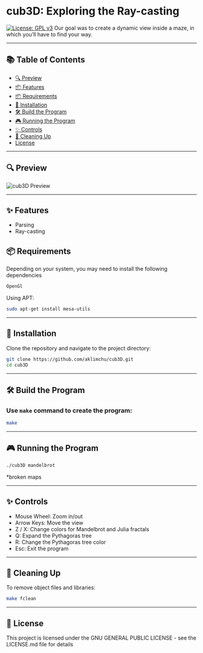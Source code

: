 # cub3D: Exploring the Ray-casting
[![License: GPL v3](https://img.shields.io/badge/License-GPLv3-blue.svg)](https://opensource.org/licenses/GPL-3.0)
Our goal was to create a dynamic view inside a maze, in which you’ll have to find your way.

---

## 📚 Table of Contents
- [🔍 Preview](#preview)
- [📦 Features](#-features)
- [📦 Requirements](#-requirements)
- [🚀 Installation](#-installation)
- [🛠️ Build the Program](#%EF%B8%8F-build-the-program)
- [🎮 Running the Program](#-running-the-program)
- [✨ Controls](#-controls)
- [🧹 Cleaning Up](#-cleaning-up)
- [License](#license)

---

## 🔍 Preview
![cub3D Preview](https://github.com/user-attachments/assets/3a9e852e-a9cf-4558-87b8-51f0909077e1)

---

## ✨ Features
- Parsing
- Ray-casting

## 📦 Requirements

Depending on your system, you may need to install the following dependencies
```bash
OpenGl
```

Using APT:

```bash
sudo apt-get install mesa-utils
```

---

## 🚀 Installation

Clone the repository and navigate to the project directory:
```bash
git clone https://github.com/aklimchu/cub3D.git
cd cub3D
```

---

## 🛠️ Build the Program

### Use `make` command to create the program:
```bash
make
```

---

## 🎮 Running the Program

```bash
./cub3D mandelbrot 
```
*broken maps

---

## ✨ Controls

* Mouse Wheel: Zoom in/out
* Arrow Keys: Move the view
* Z / X: Change colors for Mandelbrot and Julia fractals
* Q: Expand the Pythagoras tree
* R: Change the Pythagoras tree color
* Esc: Exit the program

---

## 🧹 Cleaning Up

To remove object files and libraries:
```bash
make fclean
```

---

## 📜 License

This project is licensed under the GNU GENERAL PUBLIC LICENSE - see the LICENSE.md file for details

